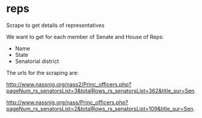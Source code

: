 # reps
Scrape to get details of representatives

We want to get for each member of Senate and House of Reps:

  - Name
  - State
  - Senatorial district

The urls for the scraping are:

http://www.nassnig.org/nass2/Princ_officers.php?pageNum_rs_senatorsList=3&totalRows_rs_senatorsList=362&title_sur=Sen.

http://www.nassnig.org/nass/Princ_officers.php?pageNum_rs_senatorsList=2&totalRows_rs_senatorsList=109&title_sur=Sen.

